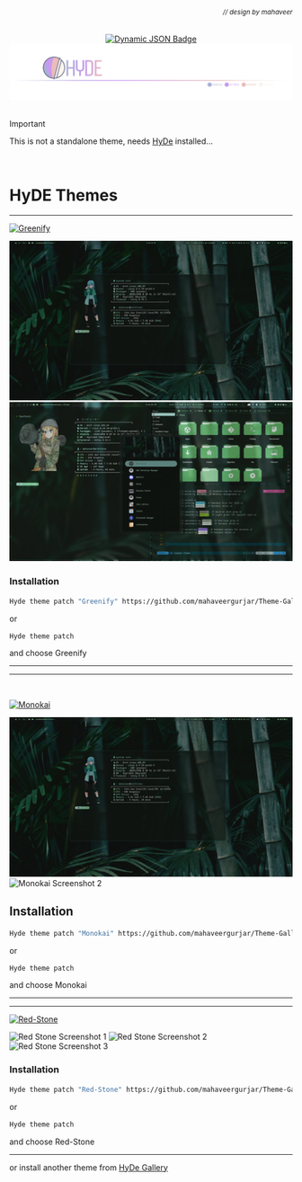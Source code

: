 ###### _<div align = right><sub>// design by mahaveer</sub></div>_

<div align="center">
    <a href="https://discord.gg/AYbJ9MJez7">
        <img alt="Dynamic JSON Badge" src="https://img.shields.io/badge/dynamic/json?url=https%3A%2F%2Fdiscordapp.com%2Fapi%2Finvites%2FmT5YqjaJFh%3Fwith_counts%3Dtrue&query=%24.approximate_member_count&suffix=%20members&style=for-the-badge&logo=discord&logoSize=auto&label=The%20HyDe%20Project&labelColor=ebbcba&color=c79bf0">    
    </a>
</div>

<div align="center">
    <img src="https://raw.githubusercontent.com/prasanthrangan/hyprdots/main/Source/assets/hyde_banner.png">
    <br><br>
</div>

> [!IMPORTANT]
> This is not a standalone theme, needs [HyDe](https://github.com/prasanthrangan/hyprdots) installed...

<br>

# HyDE Themes

---

[![Greenify](https://placehold.co/180x50/0e120f/295233?text=Greenify&font=Oswald)](https://github.com/mahaveergurjar/Theme-Gallery/tree/Greenify)

![Greenify Screenshot 1](https://raw.githubusercontent.com/mahaveergurjar/Theme-Gallery/refs/heads/Greenify/screenshots/1.png)
![Greenify Screenshot 2](https://raw.githubusercontent.com/mahaveergurjar/Theme-Gallery/refs/heads/Greenify/screenshots/2.png)

### Installation

```sh
Hyde theme patch "Greenify" https://github.com/mahaveergurjar/Theme-Gallery/tree/Greenify
```

or

```sh
Hyde theme patch
```

and choose Greenify

---

---

</br>

[![Monokai](https://placehold.co/180x50/2d2a2e/f92672?text=Monokai&font=Oswald)](https://github.com/mahaveergurjar/Theme-Gallery/tree/Monokai)

![Monokai Screenshot 1](https://raw.githubusercontent.com/mahaveergurjar/Theme-Gallery/refs/heads/Monokai/screenshots/1.png)
![Monokai Screenshot 2](./screenshots/240710_23h48m57s_screenshot.png)

## Installation

```sh
Hyde theme patch "Monokai" https://github.com/mahaveergurjar/Theme-Gallery/tree/Monokai
```

or

```sh
Hyde theme patch
```

and choose Monokai

---

---

[![Red-Stone](https://placehold.co/180x50/7E5655/C94342?text=Red+Stone&font=Oswald)](https://github.com/mahaveergurjar/Theme-Gallery/tree/Red-Stone)

![Red Stone Screenshot 1](https://raw.githubusercontent.com/mahaveergurjar/Theme-Gallery/refs/heads/Red-Stone/screenshots/240713_22h51m38s_screenshot.png)
![Red Stone Screenshot 2](https://raw.githubusercontent.com/mahaveergurjar/Theme-Gallery/refs/heads/Red-Stone/screenshots/240710_23h48m57s_screenshot.png)
![Red Stone Screenshot 3](https://raw.githubusercontent.com/mahaveergurjar/Theme-Gallery/refs/heads/Red-Stone/screenshots/240713_22h55m14s_screenshot.png)

### Installation

```sh
Hyde theme patch "Red-Stone" https://github.com/mahaveergurjar/Theme-Gallery/tree/Red-Stone
```

or

```sh
Hyde theme patch
```

and choose Red-Stone

---

or install another theme from [HyDe Gallery](https://github.com/kRHYME7/hyde-gallery)
